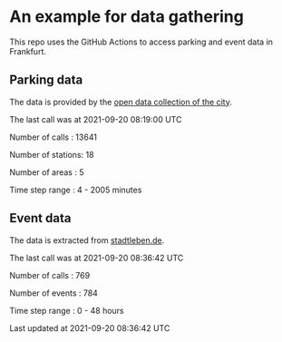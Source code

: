 # An example for data gathering

This repo uses the GitHub Actions to access parking and event data in Frankfurt.

## Parking data
The data is provided by the [open data collection of the city](https://www.offenedaten.frankfurt.de/).

The last call was at 2021-09-20 08:19:00 UTC

Number of calls   : 13641

Number of stations:    18

Number of areas   :     5

Time step range   :     4 -  2005 minutes


## Event data
The data is extracted from [stadtleben.de](https://stadtleben.de/frankfurt/).

The last call was at 2021-09-20 08:36:42 UTC

Number of calls   : 769

Number of events  : 784

Time step range   :   0 -  48 hours


Last updated at 2021-09-20 08:36:42 UTC
